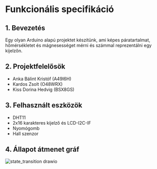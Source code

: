# Funkcionális specifikáció

## 1. Bevezetés
Egy olyan Arduino alapú projektet készítünk, ami képes páratartalmat, hőmérsékletet és mágnesességet mérni és számmal reprezentálni egy kijelzőn.

## 2. Projektfelelősök

- Anka Bálint Kristóf (A49I6H)
- Kardos Zsolt (O48WRX)
- Kiss Dorina Hedvig (BSX8GS)

## 3. Felhasznált eszközök

- DHT11
- 2x16 karakteres kijelző és LCD-I2C-IF
- Nyomógomb
- Hall szenzor

## 4. Állapot átmenet gráf
![state_transition drawio](https://user-images.githubusercontent.com/82752886/170859778-bd911abb-160c-4e42-9dc5-5c82683d88a6.png)

